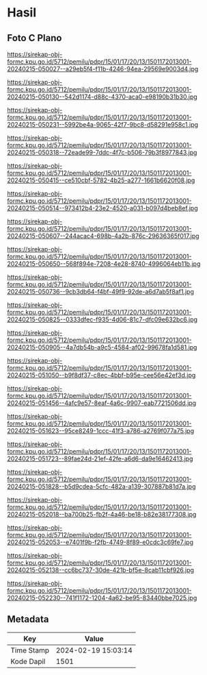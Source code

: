 # Hasil

## Foto C Plano

https://sirekap-obj-formc.kpu.go.id/5712/pemilu/pdpr/15/01/17/20/13/1501172013001-20240215-050027--a29eb5f4-f11b-4246-94ea-29569e9003d4.jpg

https://sirekap-obj-formc.kpu.go.id/5712/pemilu/pdpr/15/01/17/20/13/1501172013001-20240215-050130--542d1174-d88c-4370-aca0-e98190b31b30.jpg

https://sirekap-obj-formc.kpu.go.id/5712/pemilu/pdpr/15/01/17/20/13/1501172013001-20240215-050231--5992be4a-9065-42f7-9bc8-d58291e958c1.jpg

https://sirekap-obj-formc.kpu.go.id/5712/pemilu/pdpr/15/01/17/20/13/1501172013001-20240215-050318--72eade99-7ddc-4f7c-b506-79b3f8977843.jpg

https://sirekap-obj-formc.kpu.go.id/5712/pemilu/pdpr/15/01/17/20/13/1501172013001-20240215-050415--ce510cbf-5782-4b25-a277-1661b6620f08.jpg

https://sirekap-obj-formc.kpu.go.id/5712/pemilu/pdpr/15/01/17/20/13/1501172013001-20240215-050514--973412b4-23e2-4520-a031-b097d4beb8ef.jpg

https://sirekap-obj-formc.kpu.go.id/5712/pemilu/pdpr/15/01/17/20/13/1501172013001-20240215-050607--244acac4-698b-4a2b-876c-29636365f017.jpg

https://sirekap-obj-formc.kpu.go.id/5712/pemilu/pdpr/15/01/17/20/13/1501172013001-20240215-050650--568f894e-7208-4e28-8740-4996064eb11b.jpg

https://sirekap-obj-formc.kpu.go.id/5712/pemilu/pdpr/15/01/17/20/13/1501172013001-20240215-050736--9cb3db64-f4bf-49f9-92de-a6d7ab5f8af1.jpg

https://sirekap-obj-formc.kpu.go.id/5712/pemilu/pdpr/15/01/17/20/13/1501172013001-20240215-050825--0333dfec-f935-4d06-81c7-dfc09e632bc6.jpg

https://sirekap-obj-formc.kpu.go.id/5712/pemilu/pdpr/15/01/17/20/13/1501172013001-20240215-050905--4a7db54b-a9c5-4584-af02-99678fa1d581.jpg

https://sirekap-obj-formc.kpu.go.id/5712/pemilu/pdpr/15/01/17/20/13/1501172013001-20240215-051050--b9f8df37-c8ec-4bbf-b95e-cee56e42ef3d.jpg

https://sirekap-obj-formc.kpu.go.id/5712/pemilu/pdpr/15/01/17/20/13/1501172013001-20240215-051456--4afc9e57-8eaf-4a6c-9907-eab7721506dd.jpg

https://sirekap-obj-formc.kpu.go.id/5712/pemilu/pdpr/15/01/17/20/13/1501172013001-20240215-051623--95ce8249-1ccc-41f3-a786-a2769f077a75.jpg

https://sirekap-obj-formc.kpu.go.id/5712/pemilu/pdpr/15/01/17/20/13/1501172013001-20240215-051723--89fae24d-21ef-42fe-a6d6-da9e16462413.jpg

https://sirekap-obj-formc.kpu.go.id/5712/pemilu/pdpr/15/01/17/20/13/1501172013001-20240215-051828--b5d9cdea-5cfc-482a-a139-307887b81d7a.jpg

https://sirekap-obj-formc.kpu.go.id/5712/pemilu/pdpr/15/01/17/20/13/1501172013001-20240215-052018--ba700b25-fb2f-4a46-be18-b82e38177308.jpg

https://sirekap-obj-formc.kpu.go.id/5712/pemilu/pdpr/15/01/17/20/13/1501172013001-20240215-052053--e7401f9b-f2fb-4749-8f89-e0cdc3c69fe7.jpg

https://sirekap-obj-formc.kpu.go.id/5712/pemilu/pdpr/15/01/17/20/13/1501172013001-20240215-052138--cc6bc737-30de-421b-bf5e-8cab11cbf926.jpg

https://sirekap-obj-formc.kpu.go.id/5712/pemilu/pdpr/15/01/17/20/13/1501172013001-20240215-052230--741f1172-1204-4a62-be95-83440bbe7025.jpg


## Metadata

| Key        | Value               |
| ---------- | ------------------- |
| Time Stamp | 2024-02-19 15:03:14 |
| Kode Dapil | 1501                |




